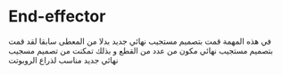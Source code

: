 # End-effector
في هذه المهمة قمت بتصميم مستجيب نهائي جديد بدلا من المعطى سابقا لقد قمت بتصميم مستجيب نهائي مكون من عدد من القطع و بذلك تمكنت من تصميم مسجيب نهائي جديد مناسب لذراع الروبوتت 
